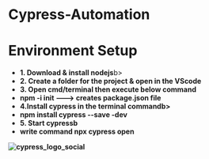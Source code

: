 # Cypress-Automation
# Environment Setup
<ul>
<li><b>1. Download & install nodejs</b>b></li>
<li><b>2. Create a folder for the project & open in the VScode<b></li>
<li><b>3. Open cmd/terminal then execute below command</b></li>
<li>npm -i init ---> creates package.json file</li>
<li><b>4.Install cypress in the terminal command</b>b></li>
<li>npm install cypress --save -dev</li>
<li><b>5. Start cypress</b>b</li>
<li>write command npx cypress open</li>
</ul>

![cypress_logo_social](https://github.com/Zahid-H/Cypress-Automation/assets/83463788/8f20a399-5376-41e4-9e58-7627f2c26fcc)

